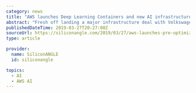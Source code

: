 ```yaml
---
category: news
title: "AWS launches Deep Learning Containers and new AI infrastructure options"
abstract: "Fresh off landing a major infrastructure deal with Volkswagen AG, Amazon Web Services Inc. today introduced new features that will give enterprises more flexibility in how they use its cloud platform. The main highlight is a software bundle dubbed AWS Deep ..."
publishedDateTime: 2019-03-27T20:27:00Z
sourceUrl: https://siliconangle.com/2019/03/27/aws-launches-pre-optimized-deep-learning-containers-new-infrastructure-options/
type: article

provider:
  name: SiliconANGLE
  id: siliconangle

topics:
  - AI
  - AWS AI
---
```

